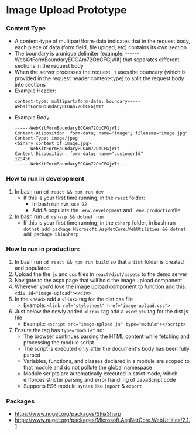# Image Upload Prototype

### Content Type
- A content-type of multipart/form-data indicates that in the request body, each piece of data (form field, file upload, etc) contains its own section
- The boundary is a unique delimiter (example: ------WebKitFormBoundaryECOAm72ObCFGjWIt) that separates different sections in the request body
- When the server processes the request, it uses the boundary (which is provided in the request header content-type) to split the request body into sections
- Example Header: 
    ```
    content-type: multipart/form-data; boundary=----WebKitFormBoundaryECOAm72ObCFGjWIt
    ```
- Example Body
    ```
    ------WebKitFormBoundaryECOAm72ObCFGjWIt
    Content-Disposition: form-data; name="image"; filename="image.jpg"
    Content-Type: image/jpeg
    <binary content of image.jpg>
    ------WebKitFormBoundaryECOAm72ObCFGjWIt
    Content-Disposition: form-data; name="customerId"
    123456
    ------WebKitFormBoundaryECOAm72ObCFGjWIt--
    ```

### How to run in development
1. In bash run `cd react && npm run dev`
    - If this is your first time running, in the `react` folder:
        - In bash run `nvm use 22`
        - Add & populate the `.env.development` and `.env.production`file
1. In bash run `cd csharp && dotnet run`
    - If this is your first time running, in the `csharp` folder, in bash run `dotnet add package Microsoft.AspNetCore.WebUtilities && dotnet add package SkiaSharp`


### How to run in production:
1. In bash run `cd react && npm run build` so that a `dist` folder is created and populated
1. Upload the  the `js` and `css` files in `react/dist/assets` to the demo server
1. Navigate to the aspx page that will hold the image upload component
1. Wherever you'd love the image upload component to function add this: `<div id="image-upload"></div>`
1. In the `<head>` add a `<link>` tag for the dist css file
    * Example: `<link rel="stylesheet" href="image-upload.css">`
1. Just below the newly added `<link>` tag add a `<script>` tag for the dist js file
    * Example: `<script src="image-upload.js" type="module"></script>`
1. Ensure the tag has `type="module"` so:
    * The browser continues parsing the HTML content while fetching and processing the module script
    * The script is executed only after the document's body has been fully parsed
    * Variables, functions, and classes declared in a module are scoped to that module and do not pollute the global namespace
    * Module scripts are automatically executed in strict mode, which enforces stricter parsing and error handling of JavaScript code
    * Supports ES6 module syntax like `import` & `export`


### Packages
- https://www.nuget.org/packages/SkiaSharp
- https://www.nuget.org/packages/Microsoft.AspNetCore.WebUtilities/2.1.1
